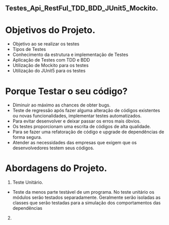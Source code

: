 ## Testes_Api_RestFul_TDD_BDD_JUnit5_Mockito.

# Objetivos do Projeto.

- Objetivo ao se realizar os testes
- Tipos de Testes
- Conhecimento da estrutura e implementação de Testes
- Aplicação de Testes com TDD e BDD
- Utilização de Mockito para os testes
- Utilização do JUnit5 para os testes

# Porque Testar o seu código?

- Diminuir ao máximo as chances de obter bugs.
- Teste de regressão após fazer alguma alteração de códigos existentes ou novas funcionalidades, implementar testes automatizados.
- Para evitar desenvolver e deixar passar os erros mais óbvios.
- Os testes proporcionam uma escrita de códigos de alta qualidade.
- Para se fazer uma refatoração de código e upgrade de dependências de forma segura.
- Atender as necessidades das empresas que exigem que os desenvolvedores testem seus códigos.

# Abordagens do Projeto.

1. Teste Unitário.
- Teste da menos parte testável de um programa. No teste unitário os módulos serão testados separadamente. 
Geralmente serão isoladas as classes que serão testadas para a simulação dos comportamentos das dependências
2. 